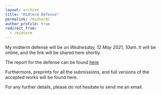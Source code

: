 ```yaml
---
layout: archive
title: "Midterm Defense"
permalink: /midterm/
author_profile: true
redirect_from:
  - /midterm
---
```


My midterm defense will be on *Wednesday, 12 May 2021, 10am*. It will be online, and the link will be shared here shortly.

The report for the defense can be found [here](midterm/Amrita_report.pdf)

Furthermore, preprints for all the submissions, and full versions of the accepted works will be found here.

For any further details, please do not hesitate to send me an email.

